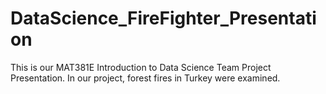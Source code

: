 # DataScience_FireFighter_Presentation
This is our MAT381E Introduction to Data Science Team Project Presentation. In our project, forest fires in Turkey were examined.
